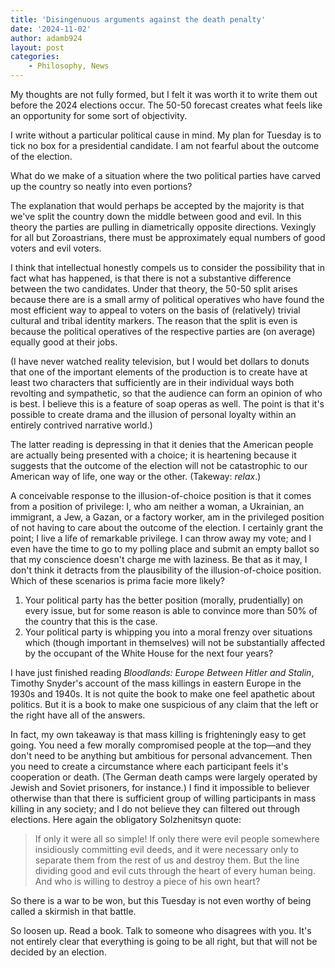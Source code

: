 ```yaml
---
title: 'Disingenuous arguments against the death penalty'
date: '2024-11-02'
author: adamb924
layout: post
categories:
    - Philosophy, News
---
```


My thoughts are not fully formed, but I felt it was worth it to write them out before the 2024 elections occur. The 50-50 forecast creates what feels like an opportunity for some sort of objectivity.

I write without a particular political cause in mind. My plan for Tuesday is to tick no box for a presidential candidate. I am not fearful about the outcome of the election.

What do we make of a situation where the two political parties have carved up the country so neatly into even portions?

The explanation that would perhaps be accepted by the majority is that we've split the country down the middle between good and evil. In this theory the parties are pulling in diametrically opposite directions. Vexingly for all but Zoroastrians, there must be approximately equal numbers of good voters and evil voters.

I think that intellectual honestly compels us to consider the possibility that in fact what has happened, is that there is not a substantive difference between the two candidates. Under that theory, the 50-50 split arises because there are is a small army of political operatives who have found the most efficient way to appeal to voters on the basis of (relatively) trivial cultural and tribal identity markers. The reason that the split is even is because the political operatives of the respective parties are (on average) equally good at their jobs. 

(I have never watched reality television, but I would bet dollars to donuts that one of the important elements of the production is to create have at least two characters that sufficiently are in their individual ways both revolting and sympathetic, so that the audience can form an opinion of who is best. I believe this is a feature of soap operas as well. The point is that it's possible to create drama and the illusion of personal loyalty within an entirely contrived narrative world.)

The latter reading is depressing in that it denies that the American people are actually being presented with a choice; it is heartening because it suggests that the outcome of the election will not be catastrophic to our American way of life, one way or the other. (Takeway: *relax*.)

A conceivable response to the illusion-of-choice position is that it comes from a position of privilege: I, who am neither a woman, a Ukrainian, an immigrant, a Jew, a Gazan, or a factory worker, am in the privileged position of not having to care about the outcome of the election. I certainly grant the point; I live a life of remarkable privilege. I can throw away my vote; and I even have the time to go to my polling place and submit an empty ballot so that my conscience doesn't charge me with laziness. Be that as it may, I don't think it detracts from the plausibility of the illusion-of-choice position. Which of these scenarios is prima facie more likely? 

1. Your political party has the better position (morally, prudentially) on every issue, but for some reason is able to convince more than 50% of the country that this is the case. 
2. Your political party is whipping you into a moral frenzy over situations which (though important in themselves) will not be substantially affected by the occupant of the White House for the next four years?

I have just finished reading *Bloodlands: Europe Between Hitler and Stalin*, Timothy Snyder's account of the mass killings in eastern Europe in the 1930s and 1940s. It is not quite the book to make one feel apathetic about politics. But it is a book to make one suspicious of any claim that the left or the right have all of the answers. 

In fact, my own takeaway is that mass killing is frighteningly easy to get going. You need a few morally compromised people at the top—and they don't need to be anything but ambitious for personal advancement. Then you need to create a circumstance where each participant feels it's cooperation or death. (The German death camps were largely operated by Jewish and Soviet prisoners, for instance.) I find it impossible to believer otherwise than that there is sufficient group of willing participants in mass killing in any society; and I do not believe they can filtered out through elections. Here again the obligatory Solzhenitsyn quote:

> If only it were all so simple! If only there were evil people somewhere insidiously committing evil deeds, and it were necessary only to separate them from the rest of us and destroy them. But the line dividing good and evil cuts through the heart of every human being. And who is willing to destroy a piece of his own heart?

So there is a war to be won, but this Tuesday is not even worthy of being called a skirmish in that battle. 

So loosen up. Read a book. Talk to someone who disagrees with you. It's not entirely clear that everything is going to be all right, but that will not be decided by an election.